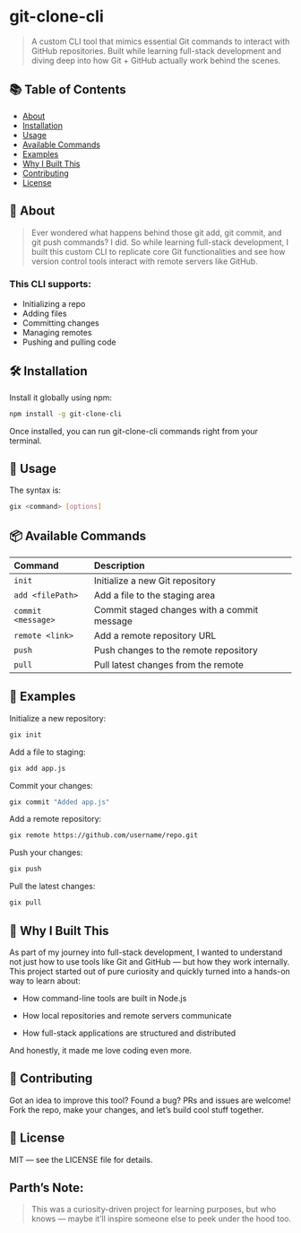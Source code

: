 # git-clone-cli

> A custom CLI tool that mimics essential Git commands to interact with GitHub repositories. Built while learning full-stack development and diving deep into how Git + GitHub actually work behind the scenes.

## 📚 Table of Contents
- [About](#about)
- [Installation](#installation)
- [Usage](#Usage)
- [Available Commands](#available-commands)
- [Examples](#examples)
- [Why I Built This](#why-i-built-this)
- [Contributing](#Contributing)
- [License](#License)

## 📖 About
> Ever wondered what happens behind those git add, git commit, and git push commands?
I did.
So while learning full-stack development, I built this custom CLI to replicate core Git functionalities and see how version control tools interact with remote servers like GitHub.

### This CLI supports:
- Initializing a repo
- Adding files
- Committing changes
- Managing remotes
- Pushing and pulling code

## 🛠️ Installation
Install it globally using npm:
```bash
npm install -g git-clone-cli
```
Once installed, you can run git-clone-cli commands right from your terminal.

## 🚀 Usage
The syntax is:
```bash
gix <command> [options]
```

## 📦 Available Commands
| Command            | Description                                 |
| :----------------- | :------------------------------------------ |
| `init`             | Initialize a new Git repository             |
| `add <filePath>`   | Add a file to the staging area              |
| `commit <message>` | Commit staged changes with a commit message |
| `remote <link>`    | Add a remote repository URL                 |
| `push`             | Push changes to the remote repository       |
| `pull`             | Pull latest changes from the remote         |

## 📖 Examples

Initialize a new repository:
```bash
gix init
```

Add a file to staging:
```bash
gix add app.js
```

Commit your changes:
```bash
gix commit "Added app.js"
```

Add a remote repository:
```bash
gix remote https://github.com/username/repo.git
```

Push your changes:
```bash
gix push
```

Pull the latest changes:
```bash
gix pull
```

## 🌱 Why I Built This

As part of my journey into full-stack development, I wanted to understand not just how to use tools like Git and GitHub — but how they work internally.
This project started out of pure curiosity and quickly turned into a hands-on way to learn about:

- How command-line tools are built in Node.js

- How local repositories and remote servers communicate

- How full-stack applications are structured and distributed

And honestly, it made me love coding even more.


## 🤝 Contributing
Got an idea to improve this tool? Found a bug?
PRs and issues are welcome! Fork the repo, make your changes, and let’s build cool stuff together.

## 📄 License
MIT — see the LICENSE file for details.

## Parth’s Note:
> This was a curiosity-driven project for learning purposes, but who knows — maybe it’ll inspire someone else to peek under the hood too.
